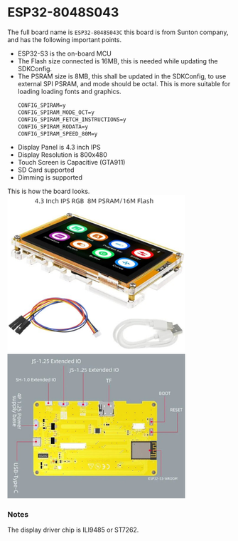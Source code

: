 # ESP32-8048S043
The full board name is `ESP32-8048S043C` this board is from Sunton company, and has the following important points.  
* ESP32-S3 is the on-board MCU
* The Flash size connected is 16MB, this is needed while updating the SDKConfig.
* The PSRAM size is 8MB, this shall be updated in the SDKConfig, to use external SPI PSRAM, and mode should be octal. This is more suitable for loading loading fonts and graphics.
  ```
  CONFIG_SPIRAM=y
  CONFIG_SPIRAM_MODE_OCT=y
  CONFIG_SPIRAM_FETCH_INSTRUCTIONS=y
  CONFIG_SPIRAM_RODATA=y
  CONFIG_SPIRAM_SPEED_80M=y
  ```
* Display Panel is 4.3 inch IPS
* Display Resolution is 800x480
* Touch Screen is Capacitive (GTA911)
* SD Card supported
* Dimming is supported

This is how the board looks.  
<img src="esp32-8048s043-docs/board information/board_frontside.png" width = 400>
<img src="esp32-8048s043-docs/board information/board_backside.png" width = 400>
<!-- ![Front Size](<esp32-8048s043-docs/board information/board_frontside.png>)   -->
<!-- ![Back Side](<esp32-8048s043-docs/board information/board_backside.png>)   -->

### Notes
The display driver chip is ILI9485 or ST7262.
